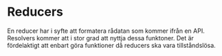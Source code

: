 # Reducers

En reducer har i syfte att formatera rådatan som kommer ifrån
en API. Resolvers kommer att i stor grad att nyttja dessa
funktoner. Det är fördelaktigt att enbart göra funktioner då
reducers ska vara tillståndslösa.